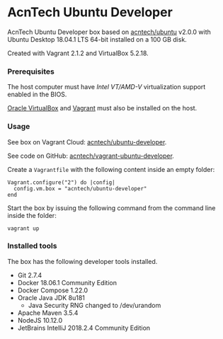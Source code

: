 # AcnTech Ubuntu Developer
AcnTech Ubuntu Developer box based on [acntech/ubuntu](https://app.vagrantup.com/acntech/boxes/ubuntu) v2.0.0 with Ubuntu Desktop 18.04.1 LTS 64-bit installed on a 100 GB disk.

Created with Vagrant 2.1.2 and VirtualBox 5.2.18.

### Prerequisites
The host computer must have _Intel VT/AMD-V_ virtualization support enabled in the BIOS.

[Oracle VirtualBox](https://www.virtualbox.org) and [Vagrant](https://www.vagrantup.com) must also be installed on the host.

### Usage
See box on Vagrant Cloud: [acntech/ubuntu-developer](https://app.vagrantup.com/acntech/boxes/ubuntu-developer).

See code on GitHub: [acntech/vagrant-ubuntu-developer](https://github.com/acntech/vagrant-ubuntu-developer).

Create a ```Vagrantfile``` with the following content inside an empty folder:
```
Vagrant.configure("2") do |config|
  config.vm.box = "acntech/ubuntu-developer"
end
```

Start the box by issuing the following command from the command line inside the folder:
```
vagrant up
```

### Installed tools
The box has the following developer tools installed.

* Git 2.7.4
* Docker 18.06.1 Community Edition
* Docker Compose 1.22.0
* Oracle Java JDK 8u181
  * Java Security RNG changed to /dev/urandom
* Apache Maven 3.5.4
* NodeJS 10.12.0
* JetBrains IntelliJ 2018.2.4 Community Edition